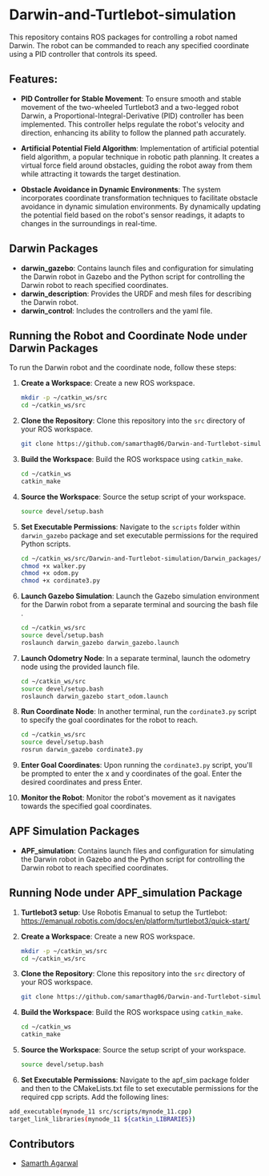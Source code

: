 # Darwin-and-Turtlebot-simulation

This repository contains ROS packages for controlling a robot named Darwin. The robot can be commanded to reach any specified coordinate using a PID controller that controls its speed.

## Features:

- **PID Controller for Stable Movement**: To ensure smooth and stable movement of the two-wheeled Turtlebot3 and a two-legged robot Darwin, a Proportional-Integral-Derivative (PID) controller has been implemented. This controller helps regulate the robot's velocity and direction, enhancing its ability to follow the planned path accurately.

- **Artificial Potential Field Algorithm**: Implementation of artificial potential field algorithm, a popular technique in robotic path planning. It creates a virtual force field around obstacles, guiding the robot away from them while attracting it towards the target destination.

- **Obstacle Avoidance in Dynamic Environments**: The system incorporates coordinate transformation techniques to facilitate obstacle avoidance in dynamic simulation environments. By dynamically updating the potential field based on the robot's sensor readings, it adapts to changes in the surroundings in real-time.

## Darwin Packages

- **darwin_gazebo**: Contains launch files and configuration for simulating the Darwin robot in Gazebo and the Python script for controlling the Darwin robot to reach specified coordinates.
- **darwin_description**: Provides the URDF and mesh files for describing the Darwin robot.
- **darwin_control**: Includes the controllers and the yaml file.

## Running the Robot and Coordinate Node under Darwin Packages

To run the Darwin robot and the coordinate node, follow these steps:

1. **Create a Workspace**: Create a new ROS workspace.
    ```bash
    mkdir -p ~/catkin_ws/src
    cd ~/catkin_ws/src
    ```

2. **Clone the Repository**: Clone this repository into the `src` directory of your ROS workspace.
    ```bash
    git clone https://github.com/samarthag06/Darwin-and-Turtlebot-simulation.git
    ```

3. **Build the Workspace**: Build the ROS workspace using `catkin_make`.
    ```bash
    cd ~/catkin_ws
    catkin_make
    ```

4. **Source the Workspace**: Source the setup script of your workspace.
    ```bash
    source devel/setup.bash
    ```

5. **Set Executable Permissions**: Navigate to the `scripts` folder within `darwin_gazebo` package and set executable permissions for the required Python scripts.
    ```bash
    cd ~/catkin_ws/src/Darwin-and-Turtlebot-simulation/Darwin_packages/darwin_gazebo/scripts
    chmod +x walker.py
    chmod +x odom.py
    chmod +x cordinate3.py
    ```

6. **Launch Gazebo Simulation**: Launch the Gazebo simulation environment for the Darwin robot from a separate terminal and sourcing the bash file .
    ```bash
    cd ~/catkin_ws/src
    source devel/setup.bash
    roslaunch darwin_gazebo darwin_gazebo.launch
    ```

7. **Launch Odometry Node**: In a separate terminal, launch the odometry node using the provided launch file.
    ```bash
    cd ~/catkin_ws/src
    source devel/setup.bash
    roslaunch darwin_gazebo start_odom.launch
    ```

8. **Run Coordinate Node**: In another terminal, run the `cordinate3.py` script to specify the goal coordinates for the robot to reach.
    ```bash
    cd ~/catkin_ws/src
    source devel/setup.bash
    rosrun darwin_gazebo cordinate3.py
    ```

9. **Enter Goal Coordinates**: Upon running the `cordinate3.py` script, you'll be prompted to enter the x and y coordinates of the goal. Enter the desired coordinates and press Enter.

10. **Monitor the Robot**: Monitor the robot's movement as it navigates towards the specified goal coordinates.

## APF Simulation Packages

- **APF_simulation**: Contains launch files and configuration for simulating the Darwin robot in Gazebo and the Python script for controlling the Darwin robot to reach specified coordinates.

## Running Node under APF_simulation Package

1. **Turtlebot3 setup**: Use Robotis Emanual to setup the Turtlebot: https://emanual.robotis.com/docs/en/platform/turtlebot3/quick-start/

2. **Create a Workspace**: Create a new ROS workspace.
    ```bash
    mkdir -p ~/catkin_ws/src
    cd ~/catkin_ws/src
    ```

3. **Clone the Repository**: Clone this repository into the `src` directory of your ROS workspace.
    ```bash
    git clone https://github.com/samarthag06/Darwin-and-Turtlebot-simulation.git
    ```

4. **Build the Workspace**: Build the ROS workspace using `catkin_make`.
    ```bash
    cd ~/catkin_ws
    catkin_make
    ```

5. **Source the Workspace**: Source the setup script of your workspace.
    ```bash
    source devel/setup.bash

6. **Set Executable Permissions**: Navigate to the apf_sim package folder and then to the CMakeLists.txt file to set executable permissions for the required cpp scripts. Add the following lines:
```bash
add_executable(mynode_11 src/scripts/mynode_11.cpp)
target_link_libraries(mynode_11 ${catkin_LIBRARIES})
```

## Contributors

- [Samarth Agarwal](https://github.com/samarthag06)

